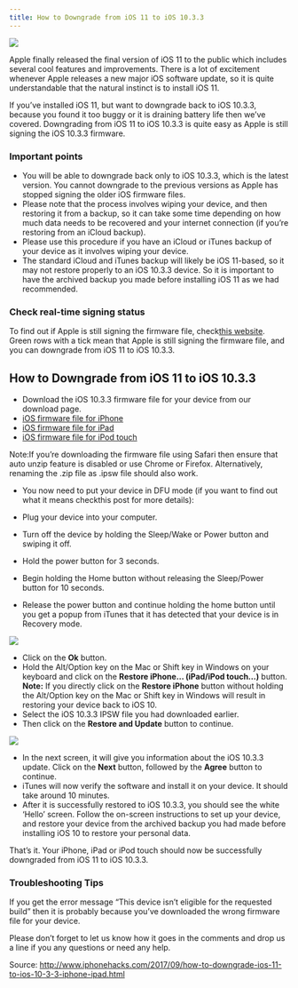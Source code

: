 ```yaml
---
title: How to Downgrade from iOS 11 to iOS 10.3.3 
---
```


![](http://img0.tuicool.com/3AV73em.jpg!web)

Apple finally released the final version of iOS 11 to the public which includes several cool features and improvements. There is a lot of excitement whenever Apple releases a new major iOS software update, so it is quite understandable that the natural instinct is to install iOS 11.

If you’ve installed iOS 11, but want to downgrade back to iOS 10.3.3, because you found it too buggy or it is draining battery life then we’ve covered. Downgrading from iOS 11 to iOS 10.3.3 is quite easy as Apple is still signing the iOS 10.3.3 firmware.

### Important points

* You will be able to downgrade back only to iOS 10.3.3, which is the latest version. You cannot downgrade to the previous versions as Apple has stopped signing the older iOS firmware files.
* Please note that the process involves wiping your device, and then restoring it from a backup, so it can take some time depending on how much data needs to be recovered and your internet connection \(if you’re restoring from an iCloud backup\).
* Please use this procedure if you have an iCloud or iTunes backup of your device as it involves wiping your device.
* The standard iCloud and iTunes backup will likely be iOS 11-based, so it may not restore properly to an iOS 10.3.3 device. So it is important to have the archived backup you made before installing iOS 11 as we had recommended.

### Check real-time signing status

To find out if Apple is still signing the firmware file, check[this website](https://ipsw.me/10.3.3). Green rows with a tick mean that Apple is still signing the firmware file, and you can downgrade from iOS 11 to iOS 10.3.3.

## How to Downgrade from iOS 11 to iOS 10.3.3

* Download the iOS 10.3.3 firmware file for your device from our download page.
* [iOS firmware file for iPhone](http://www.iphonehacks.com/download-iphone-ios-firmware)
* [iOS firmware file for iPad](http://www.iphonehacks.com/download-ipad-ios-firmware)
* [iOS firmware file for iPod touch](http://www.iphonehacks.com/download-ipod-touch-ios-firmware)

Note:If you’re downloading the firmware file using Safari then ensure that auto unzip feature is disabled or use Chrome or Firefox. Alternatively, renaming the .zip file as .ipsw file should also work.

* You now need to put your device in DFU mode \(if you want to find out what it means checkthis post for more details\):

* Plug your device into your computer.
* Turn off the device by holding the Sleep/Wake or Power button and swiping it off.
* Hold the power button for 3 seconds.
* Begin holding the Home button without releasing the Sleep/Power button for 10 seconds.
* Release the power button and continue holding the home button until you get a popup from iTunes that it has detected that your device is in Recovery mode.

![](http://img0.tuicool.com/rYJJVj.jpg!web)

* Click on the
**Ok**
button.
* Hold the Alt/Option key on the Mac or Shift key in Windows on your keyboard and click on the
**Restore iPhone… \(iPad/iPod touch…\)**
button.
**Note:**
If you directly click on the
**Restore iPhone**
button without holding the Alt/Option key on the Mac or Shift key in Windows will result in restoring your device back to iOS 10.
* Select the iOS 10.3.3 IPSW file you had downloaded earlier.
* Then click on the
**Restore and Update**
button to continue.

![](http://img2.tuicool.com/rYZfmeq.jpg!web)

* In the next screen, it will give you information about the iOS 10.3.3 update. Click on the
**Next**
 button, followed by the
**Agree**
button to continue.
*  iTunes will now verify the software and install it on your device. It should take around 10 minutes.
* After it is successfully restored to iOS 10.3.3, you should see the white ‘Hello’ screen. Follow the on-screen instructions to set up your device, and restore your device from the archived backup you had made before installing iOS 10 to restore your personal data.

That’s it. Your iPhone, iPad or iPod touch should now be successfully downgraded from iOS 11 to iOS 10.3.3.

### Troubleshooting Tips

If you get the error message “This device isn’t eligible for the requested build” then it is probably because you’ve downloaded the wrong firmware file for your device.

Please don’t forget to let us know how it goes in the comments and drop us a line if you any questions or need any help.

Source:   http://www.iphonehacks.com/2017/09/how-to-downgrade-ios-11-to-ios-10-3-3-iphone-ipad.html